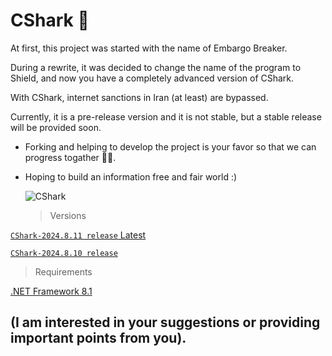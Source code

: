 # CShark 🦈

  At first, this project was started with the name of Embargo Breaker.

  During a rewrite, it was decided to change the name of the program to Shield, and now you have a completely advanced version of CShark.

  With CShark, internet sanctions in Iran (at least) are bypassed. 

  Currently, it is a pre-release version and it is not stable, but a stable release will be provided soon.

+ Forking and helping to develop the project is your favor so that we can progress togather 🙏🏻.

+ Hoping to build an information free and fair world :)

  ![CShark](https://github.com/user-attachments/assets/d6695a79-5ae4-4f48-8419-b1efc74a028f)

  > Versions

[`CShark-2024.8.11 release` Latest](https://github.com/b-daarr/CShark/releases/tag/v2024.8.11)

  [`CShark-2024.8.10 release`](https://github.com/b-daarr/CShark/releases/tag/v2024.8.10)

  > Requirements

  [.NET Framework 8.1](https://dotnet.microsoft.com/en-us/download/dotnet-framework)

  ## (I am interested in your suggestions or providing important points from you).
